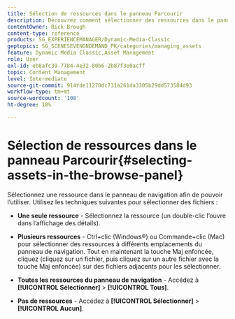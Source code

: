 ```yaml
---
title: Sélection de ressources dans le panneau Parcourir
description: Découvrez comment sélectionner des ressources dans le panneau Parcourir d’Adobe Dynamic Media Classic.
contentOwner: Rick Brough
content-type: reference
products: SG_EXPERIENCEMANAGER/Dynamic-Media-Classic
geptopics: SG_SCENESEVENONDEMAND_PK/categories/managing_assets
feature: Dynamic Media Classic,Asset Management
role: User
exl-id: eb8afc39-7784-4e32-80b6-2b87f3e0acff
topic: Content Management
level: Intermediate
source-git-commit: 914fde11270dc731a261da3305b29dd573584d93
workflow-type: tm+mt
source-wordcount: '108'
ht-degree: 18%

---
```


# Sélection de ressources dans le panneau Parcourir{#selecting-assets-in-the-browse-panel}

Sélectionnez une ressource dans le panneau de navigation afin de pouvoir l’utiliser. Utilisez les techniques suivantes pour sélectionner des fichiers :

* **Une seule ressource** - Sélectionnez la ressource (un double-clic l’ouvre dans l’affichage des détails).

* **Plusieurs ressources** - Ctrl+clic (Windows®) ou Commande+clic (Mac) pour sélectionner des ressources à différents emplacements du panneau de navigation. Tout en maintenant la touche Maj enfoncée, cliquez (cliquez sur un fichier, puis cliquez sur un autre fichier avec la touche Maj enfoncée) sur des fichiers adjacents pour les sélectionner.

* **Toutes les ressources du panneau de navigation** - Accédez à **[!UICONTROL Sélectionner]** > **[!UICONTROL Tous]**.

* **Pas de ressources** - Accédez à **[!UICONTROL Sélectionner]** > **[!UICONTROL Aucun]**.
